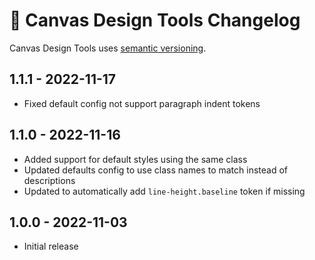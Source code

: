 # 📅 Canvas Design Tools Changelog

Canvas Design Tools uses [semantic versioning](https://semver.org/).

## 1.1.1 - 2022-11-17

* Fixed default config not support paragraph indent tokens

## 1.1.0 - 2022-11-16

* Added support for default styles using the same class
* Updated defaults config to use class names to match instead of descriptions
* Updated to automatically add `line-height.baseline` token if missing

## 1.0.0 - 2022-11-03

* Initial release
